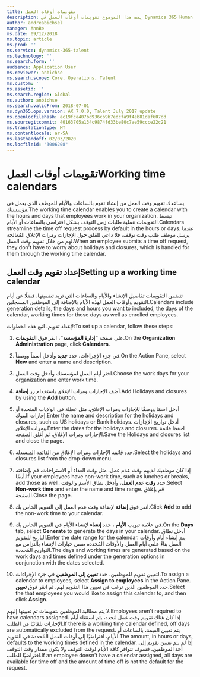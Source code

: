 ```yaml
---
title: تقويمات أوقات العمل
description: يصف هذا الموضوع تقويمات أوقات العمل في Dynamics 365 Human Resources - فضلًا عن كيفية إعداد التقويمات.
author: andreabichsel
manager: AnnBe
ms.date: 09/12/2018
ms.topic: article
ms.prod: ''
ms.service: dynamics-365-talent
ms.technology: ''
ms.search.form: ''
audience: Application User
ms.reviewer: anbichse
ms.search.scope: Core, Operations, Talent
ms.custom: ''
ms.assetid: ''
ms.search.region: Global
ms.author: anbichse
ms.search.validFrom: 2018-07-01
ms.dyn365.ops.version: AX 7.0.0, Talent July 2017 update
ms.openlocfilehash: ac19fca407bd936cb9b7edcfa9f4eb81daf607dd
ms.sourcegitcommit: 40163705a134c9874fd33be80c7ae59ccce22c21
ms.translationtype: HT
ms.contentlocale: ar-SA
ms.lasthandoff: 02/03/2020
ms.locfileid: "3006208"
---
```

# <a name="working-time-calendars"></a><span data-ttu-id="1c995-103">تقويمات أوقات العمل</span><span class="sxs-lookup"><span data-stu-id="1c995-103">Working time calendars</span></span>

<span data-ttu-id="1c995-104">يساعدك تقويم وقت العمل من إنشاء تقوم بالساعات والأيام للموظف الذي يعمل في مؤسستك.</span><span class="sxs-lookup"><span data-stu-id="1c995-104">The working time calendar enables you to create a calendar with the hours and days that employees work in your organization.</span></span> <span data-ttu-id="1c995-105">تبسط التقويمات عملية طلبات زمن التوقف بشكل افتراضي بالساعات أو الأيام.</span><span class="sxs-lookup"><span data-stu-id="1c995-105">Calendars streamline the time off request process by default in the hours or days.</span></span> <span data-ttu-id="1c995-106">عندما يرسل موظف طلب وقت توقف، فلا داعي للقلق حول الإجازات ومرات الإغلاق المُعالجة لهم من خلال تقويم وقت العمل.</span><span class="sxs-lookup"><span data-stu-id="1c995-106">When an employee submits a time off request, they don't have to worry about holidays and closures, which is handled for them through the working time calendar.</span></span>

## <a name="setting-up-a-working-time-calendar"></a><span data-ttu-id="1c995-107">إعداد تقويم وقت العمل</span><span class="sxs-lookup"><span data-stu-id="1c995-107">Setting up a working time calendar</span></span>

<span data-ttu-id="1c995-108">تتضمن التقويمات تفاصيل الإنشاء والأيام والساعات التي تريد تضمينها، فضلًا عن أيام التقويم وأوقات العمل لهذه الأيام بالإضافة إلى الموظفين المسجلين.</span><span class="sxs-lookup"><span data-stu-id="1c995-108">Calendars include generation details, the days and hours you want to included, the days of the calendar, working times for those days as well as enrolled employees.</span></span> 

<span data-ttu-id="1c995-109">لإعداد تقويم، اتبع هذه الخطوات:</span><span class="sxs-lookup"><span data-stu-id="1c995-109">To set up a calendar, follow these steps:</span></span>

1. <span data-ttu-id="1c995-110">على صفحة **"إدارة المؤسسة"**، انقر فوق **التقويمات**.</span><span class="sxs-lookup"><span data-stu-id="1c995-110">On the **Organization Administration** page, click **Calendars**.</span></span>

2. <span data-ttu-id="1c995-111">في جزء الإجراءات، حدد **جديد** وأدخل أسماً ووصفاً.</span><span class="sxs-lookup"><span data-stu-id="1c995-111">On the Action Pane, select **New** and enter a name and description.</span></span>

3. <span data-ttu-id="1c995-112">اختر أيام العمل لمؤسستك وأدخل وقت العمل.</span><span class="sxs-lookup"><span data-stu-id="1c995-112">Choose the work days for your organization and enter work time.</span></span>

4. <span data-ttu-id="1c995-113">أضف الإجازات ومرات الإغلاق باستخدام زر **إضافة**.</span><span class="sxs-lookup"><span data-stu-id="1c995-113">Add Holidays and closures by using the **Add** button.</span></span>

5. <span data-ttu-id="1c995-114">أدخل اسمًا ووصفًا للإجازات ومرات الإغلاق، مثل عطلة في الولايات المتحدة أو إجازات البنوك.</span><span class="sxs-lookup"><span data-stu-id="1c995-114">Enter the name and description for the holidays and closures, such as US holidays or Bank holidays.</span></span> <span data-ttu-id="1c995-115">أدخل تواريخ الإجازات ومرات الإغلاق.</span><span class="sxs-lookup"><span data-stu-id="1c995-115">Enter the dates for the holidays and closures.</span></span> <span data-ttu-id="1c995-116">احفظ قائمة الإجازات ومرات الإغلاق، ثم أغلق الصفحة.</span><span class="sxs-lookup"><span data-stu-id="1c995-116">Save the Holidays and closures list and close the page.</span></span>

6. <span data-ttu-id="1c995-117">حدد قائمة الإجازات ومرات الإغلاق من القائمة المنسدلة.</span><span class="sxs-lookup"><span data-stu-id="1c995-117">Select the holidays and closures list from the drop-down menu.</span></span>

7. <span data-ttu-id="1c995-118">إذا كان موظفيك لديهم وقت عدم عمل، مثل وقت الغداء أو الاستراحات، قم بإضافته أيضًا.</span><span class="sxs-lookup"><span data-stu-id="1c995-118">If your employees have non-work time, such as lunches or breaks, add those as well.</span></span> <span data-ttu-id="1c995-119">حدد **وقت عدم العمل**، وأدخل نطاق الأسم والوقت.</span><span class="sxs-lookup"><span data-stu-id="1c995-119">Select **Non-work time** and enter the name and time range.</span></span> <span data-ttu-id="1c995-120">قم بإغلاق الصفحة.</span><span class="sxs-lookup"><span data-stu-id="1c995-120">Close the page.</span></span> 

8. <span data-ttu-id="1c995-121">انقر فوق **إضافة** لإضافة وقت عدم العمل إلى التقويم الخاص بك.</span><span class="sxs-lookup"><span data-stu-id="1c995-121">Click **Add** to add the non-work time to your calendar.</span></span>

9. <span data-ttu-id="1c995-122">في علامة تبويب **الأيام** ، حدد **إنشاء** لإنشاء الأيام في التقويم الخاص بك.</span><span class="sxs-lookup"><span data-stu-id="1c995-122">On the **Days** tab, select **Generate** to generate the days in your calendar.</span></span> <span data-ttu-id="1c995-123">أدخل نطاق التاريخ للتقويم.</span><span class="sxs-lookup"><span data-stu-id="1c995-123">Enter the date range for the calendar.</span></span> <span data-ttu-id="1c995-124">يتم إنشاء أيام وأوقات العمل بناءً علىى أيام العمل والأوقات المُحددة ضمن خيارات الإنشاء بالتزامن مع التواريخ المُحددة.</span><span class="sxs-lookup"><span data-stu-id="1c995-124">The days and working times are generated based on the work days and times defined under the generation options in conjunction with the dates selected.</span></span>

10. <span data-ttu-id="1c995-125">لتعيين تقويم للموظفين، حدد **تعيين إلى الموظفين** في جزء الإجراءات.</span><span class="sxs-lookup"><span data-stu-id="1c995-125">To assign a calendar to employees, select **Assign to employees** in the Action Pane.</span></span> <span data-ttu-id="1c995-126">حدد الموظفين الذين ترغب في تعيين هذا التقويم لهم، ثم انقر فوق **تعيين**.</span><span class="sxs-lookup"><span data-stu-id="1c995-126">Select the that employees you would like to assign this calendar to, and then click **Assign**.</span></span>

<span data-ttu-id="1c995-127">لا يتم مطالبة الموظفين بتقويمات تم تعيينها إليهم.</span><span class="sxs-lookup"><span data-stu-id="1c995-127">Employees aren't required to have calendars assigned.</span></span> <span data-ttu-id="1c995-128">إذا كان هناك تقويم وقت عمل مُحدد، يتم استثناء أيام الإجازات تلقائيًا من الطلب.</span><span class="sxs-lookup"><span data-stu-id="1c995-128">If there is a working time calendar defined, off days are automatically excluded from the request.</span></span> <span data-ttu-id="1c995-129">يتم تعيين القيمة، بالساعات أو الأيام، افتراضيًا إلى أوقات العمل المُحددة في التقويم.</span><span class="sxs-lookup"><span data-stu-id="1c995-129">The amount, in hours or days, defaults to the working times defined in the calendar.</span></span> <span data-ttu-id="1c995-130">إذا لم يتم تعيين تقويم إلى أحد الموظفين، فسوف تتوافر كافة الأيام لوقت التوقف ولا يكون مقدار وقت التوقف افتراضيًا للطلب.</span><span class="sxs-lookup"><span data-stu-id="1c995-130">If an employee doesn't have a calendar assigned, all days are available for time off and the amount of time off is not the default for the request.</span></span> 
